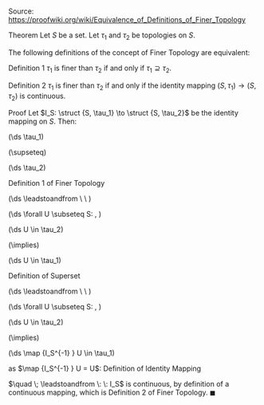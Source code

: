 # 

Source: https://proofwiki.org/wiki/Equivalence_of_Definitions_of_Finer_Topology



Theorem
Let $S$ be a set.
Let $\tau_1$ and $\tau_2$ be topologies on $S$.

The following definitions of the concept of Finer Topology are equivalent:

Definition 1
$\tau_1$ is finer than $\tau_2$ if and only if $\tau_1 \supseteq \tau_2$.


Definition 2
$\tau_1$ is finer than $\tau_2$ if and only if the identity mapping $(S, \tau_1) \to (S, \tau_2)$ is continuous.


Proof
Let $I_S: \struct {S, \tau_1} \to \struct {S, \tau_2}$ be the identity mapping on $S$.
Then:














\(\ds \tau_1\)

\(\supseteq\)







\(\ds \tau_2\)





Definition 1 of Finer Topology








\(\ds \leadstoandfrom \ \ \)

\(\ds \forall U \subseteq S: \, \)



\(\ds U \in \tau_2\)

\(\implies\)







\(\ds U \in \tau_1\)





Definition of Superset








\(\ds \leadstoandfrom \ \ \)

\(\ds \forall U \subseteq S: \, \)



\(\ds U \in \tau_2\)

\(\implies\)







\(\ds \map {I_S^{-1} } U \in \tau_1\)





as $\map {I_S^{-1} } U = U$: Definition of Identity Mapping



$\quad \; \leadstoandfrom \: \: I_S$ is continuous, by definition of a continuous mapping, which is Definition 2 of Finer Topology.
$\blacksquare$





